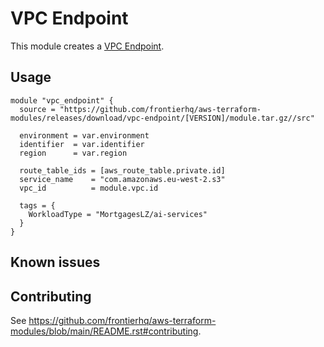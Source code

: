 # VPC Endpoint

This module creates a [VPC Endpoint](https://registry.terraform.io/providers/hashicorp/aws/latest/docs/resources/vpc_endpoint).

## Usage

```hcl
module "vpc_endpoint" {
  source = "https://github.com/frontierhq/aws-terraform-modules/releases/download/vpc-endpoint/[VERSION]/module.tar.gz//src"

  environment = var.environment
  identifier  = var.identifier
  region      = var.region

  route_table_ids = [aws_route_table.private.id]
  service_name    = "com.amazonaws.eu-west-2.s3"
  vpc_id          = module.vpc.id

  tags = {
    WorkloadType = "MortgagesLZ/ai-services"
  }
}
```

## Known issues

## Contributing

See <https://github.com/frontierhq/aws-terraform-modules/blob/main/README.rst#contributing>.
